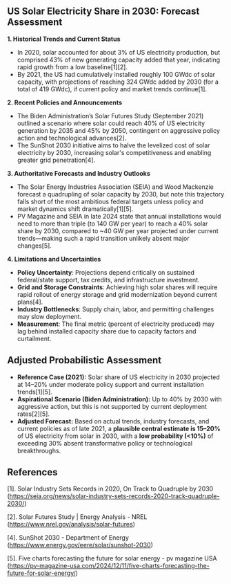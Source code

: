 ## US Solar Electricity Share in 2030: Forecast Assessment

**1. Historical Trends and Current Status**

- In 2020, solar accounted for about 3% of US electricity production, but comprised 43% of new generating capacity added that year, indicating rapid growth from a low baseline[1][2].
- By 2021, the US had cumulatively installed roughly 100 GWdc of solar capacity, with projections of reaching 324 GWdc added by 2030 (for a total of 419 GWdc), if current policy and market trends continue[1].

**2. Recent Policies and Announcements**

- The Biden Administration’s Solar Futures Study (September 2021) outlined a scenario where solar could reach 40% of US electricity generation by 2035 and 45% by 2050, contingent on aggressive policy action and technological advances[2].
- The SunShot 2030 initiative aims to halve the levelized cost of solar electricity by 2030, increasing solar's competitiveness and enabling greater grid penetration[4].

**3. Authoritative Forecasts and Industry Outlooks**

- The Solar Energy Industries Association (SEIA) and Wood Mackenzie forecast a quadrupling of solar capacity by 2030, but note this trajectory falls short of the most ambitious federal targets unless policy and market dynamics shift dramatically[1][5].
- PV Magazine and SEIA in late 2024 state that annual installations would need to more than triple (to 140 GW per year) to reach a 40% solar share by 2030, compared to ~40 GW per year projected under current trends—making such a rapid transition unlikely absent major changes[5].

**4. Limitations and Uncertainties**

- **Policy Uncertainty**: Projections depend critically on sustained federal/state support, tax credits, and infrastructure investment.
- **Grid and Storage Constraints**: Achieving high solar shares will require rapid rollout of energy storage and grid modernization beyond current plans[4].
- **Industry Bottlenecks**: Supply chain, labor, and permitting challenges may slow deployment.
- **Measurement**: The final metric (percent of electricity produced) may lag behind installed capacity share due to capacity factors and curtailment.

## Adjusted Probabilistic Assessment

- **Reference Case (2021):** Solar share of US electricity in 2030 projected at 14–20% under moderate policy support and current installation trends[1][5].
- **Aspirational Scenario (Biden Administration):** Up to 40% by 2030 with aggressive action, but this is not supported by current deployment rates[2][5].
- **Adjusted Forecast:** Based on actual trends, industry forecasts, and current policies as of late 2021, a **plausible central estimate is 15–20%** of US electricity from solar in 2030, with a **low probability (<10%)** of exceeding 30% absent transformative policy or technological breakthroughs.

## References

[1]. Solar Industry Sets Records in 2020, On Track to Quadruple by 2030 (https://seia.org/news/solar-industry-sets-records-2020-track-quadruple-2030/)

[2]. Solar Futures Study | Energy Analysis - NREL (https://www.nrel.gov/analysis/solar-futures)

[4]. SunShot 2030 - Department of Energy (https://www.energy.gov/eere/solar/sunshot-2030)

[5]. Five charts forecasting the future for solar energy - pv magazine USA (https://pv-magazine-usa.com/2024/12/11/five-charts-forecasting-the-future-for-solar-energy/)